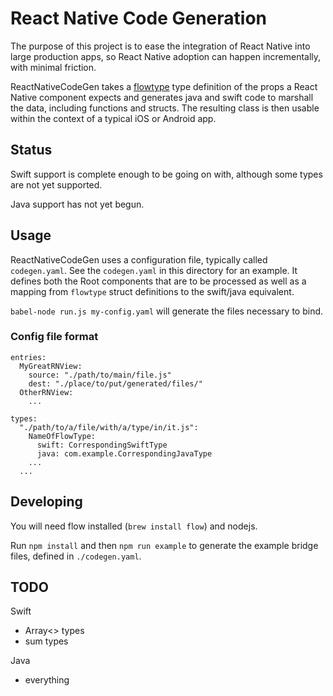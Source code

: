 # React Native Code Generation

The purpose of this project is to ease the integration of React Native into
large production apps, so React Native adoption can happen incrementally, with
minimal friction.

ReactNativeCodeGen takes a [flowtype](https://flowtype.org) type definition of
the props a React Native component expects and generates java and swift code
to marshall the data, including functions and structs. The resulting class is
then usable within the context of a typical iOS or Android app.

## Status

Swift support is complete enough to be going on with, although some types are
not yet supported.

Java support has not yet begun.

## Usage

ReactNativeCodeGen uses a configuration file, typically called `codegen.yaml`.
See the `codegen.yaml` in this directory for an example. It defines both the
Root components that are to be processed as well as a mapping from `flowtype`
struct definitions to the swift/java equivalent.

`babel-node run.js my-config.yaml` will generate the files necessary to
bind.

### Config file format

```
entries:
  MyGreatRNView:
    source: "./path/to/main/file.js"
    dest: "./place/to/put/generated/files/"
  OtherRNView:
    ...

types:
  "./path/to/a/file/with/a/type/in/it.js":
    NameOfFlowType:
      swift: CorrespondingSwiftType
      java: com.example.CorrespondingJavaType
    ...
  ...
```

## Developing

You will need flow installed (`brew install flow`) and nodejs.

Run `npm install` and then `npm run example` to generate the example bridge
files, defined in `./codegen.yaml`.

## TODO

Swift
- Array<> types
- sum types

Java
- everything

